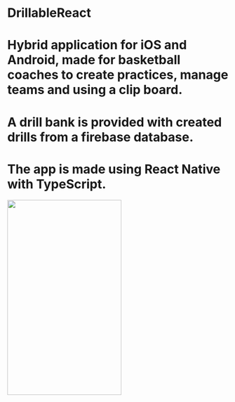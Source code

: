 # DrillableReact
# Hybrid application for iOS and Android, made for basketball coaches to create practices, manage teams and using a clip board.
# A drill bank is provided with created drills from a firebase database. 
# The app is made using React Native with TypeScript.

<div style="width:260px;max-width:100%;"><div style="height:0;padding-bottom:171.15%;position:relative;"><img width="260" height="445" style="position:absolute;top:0;left:0;width:100%;height:100%;" frameBorder="0" src="https://imgflip.com/embed/4x2ve5"></img></div>
